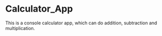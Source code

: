 # Calculator_App

This is a console calculator app, which can do addition, subtraction and multiplication.
